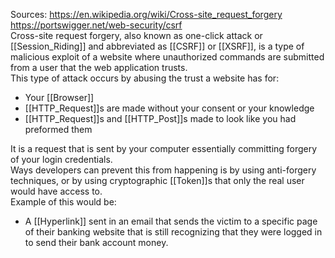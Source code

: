 Sources:
https://en.wikipedia.org/wiki/Cross-site_request_forgery
https://portswigger.net/web-security/csrf
\
Cross-site request forgery, also known as one-click attack or [[Session_Riding]] and abbreviated as [[CSRF]] or [[XSRF]], is a type of malicious exploit of a website where unauthorized commands are submitted from a user that the web application trusts.
\
This type of attack occurs by abusing the trust a website has for:
- Your [[Browser]]
- [[HTTP_Request]]s are made without your consent or your knowledge
- [[HTTP_Request]]s and [[HTTP_Post]]s made to look like you had preformed them

It is a request that is sent by your computer essentially committing forgery of your login credentials.
\
Ways developers can prevent this from happening is by using anti-forgery techniques, or by using cryptographic [[Token]]s that only the real user would have access to.
\
Example of this would be:
- A [[Hyperlink]] sent in an email that sends the victim to a specific page of their banking website that is still recognizing that they were logged in to send their bank account money.
